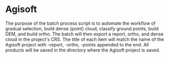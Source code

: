 # Agisoft

The purpose of the batch process script is to automate the workflow of gradual selection, build dense (point) cloud, classify ground points, build DEM, and build ortho. The batch will then export a report, ortho, and dense cloud in the project's CRS. The title of each item will match the name of the Agisoft project with -report, -ortho, -points appended to the end. All products will be saved in the directory where the Agisoft project is saved.
